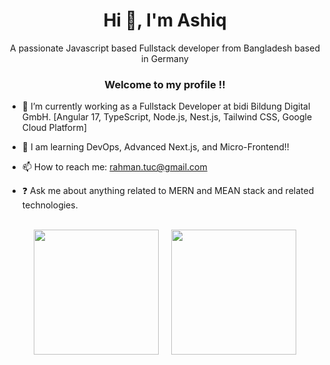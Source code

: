<h1 align="center">Hi 👋, I'm Ashiq</h1>
<div align="center">A passionate Javascript based Fullstack developer from Bangladesh based in Germany</div>  
<h3 align="center">Welcome to my profile !!</h3>

- 🔭 I’m currently working as a Fullstack Developer at bidi Bildung Digital GmbH. [Angular 17, TypeScript, Node.js, Nest.js, Tailwind CSS, Google Cloud Platform]

- 🌱 I am learning DevOps, Advanced Next.js, and Micro-Frontend!!

- 📫 How to reach me: rahman.tuc@gmail.com

- ❓ Ask me about anything related to MERN and MEAN stack and related technologies.  

<br/>

<div style="display: flex; justify-content: center; align-items: center; gap: 20px;">
  <img src="https://github-readme-stats.vercel.app/api?username=ashiqur-russel&show_icons=true&count_private=true&hide_border=true" style="height: 200px; width: auto;" />
  <img src="https://github-readme-streak-stats.herokuapp.com/?user=ashiqur-russel&theme=default" style="height: 200px; width: auto;" />
</div>

